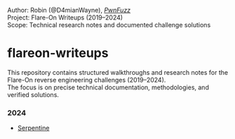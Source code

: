 Author: Robin (@D4mianWayne), *[PwnFuzz](https://www.pwnfuzz.com)*  
Project: Flare-On Writeups (2019–2024)  
Scope: Technical research notes and documented challenge solutions  

# flareon-writeups
This repository contains structured walkthroughs and research notes for the Flare-On reverse engineering challenges (2019–2024).  
The focus is on precise technical documentation, methodologies, and verified solutions.  

### 2024
- [Serpentine](./serpentine/)
